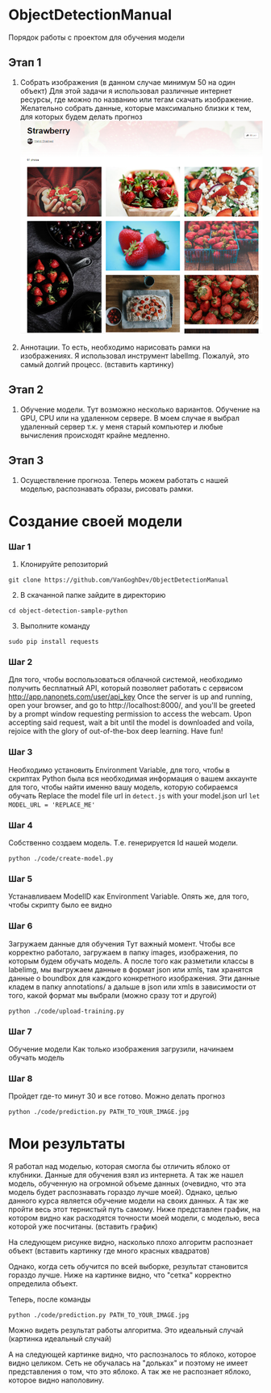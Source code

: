 # ObjectDetectionManual
Порядок работы с проектом для обучения модели

## Этап 1
1. Собрать изображения (в данном случае минимум 50 на один объект)
Для этой задачи я использовал различные интернет ресурсы, где можно по названию или тегам скачать изображение. Желательно собрать данные, которые максимально близки к тем, для которых будем делать прогноз
![Repo List](readmeimages/многокартиноксклубникой.png)

2. Аннотации. 
  То есть, необходимо нарисовать рамки на изображениях. Я использовал инструмент labelImg. Пожалуй, это самый долгий процесс.
  (вставить картинку)

## Этап 2
1. Обучение модели.
Тут возможно несколько вариантов. Обучение на GPU, CPU или на удаленном сервере. В моем случае я выбрал удаленный сервер т.к. у меня старый компьютер и любые вычисления происходят крайне медленно.

## Этап 3 
1. Осуществление прогноза. Теперь можем работать с нашей моделью, распознавать образы, рисовать рамки.

# Создание своей модели
### Шаг 1
1. Клонируйте репозиторий 
```
git clone https://github.com/VanGoghDev/ObjectDetectionManual
```
2. В скачанной папке зайдите в директорию 
```
cd object-detection-sample-python
```
3. Выполните команду 
```
sudo pip install requests
```
### Шаг 2
Для того, чтобы воспользоваться облачной системой, необходимо получить бесплатный API, который позволяет работать с сервисом
http://app.nanonets.com/user/api_key
Once the server is up and running, open your browser, and go to http://localhost:8000/, and you'll be greeted by a prompt window requesting permission to access the webcam. Upon accepting said request, wait a bit until the model is downloaded and voila, rejoice with the glory of out-of-the-box deep learning. Have fun!

### Шаг 3
Необходимо установить Environment Variable, для того, чтобы в скриптах Python была вся необходимая информация о вашем аккаунте для того, чтобы найти именно вашу модель, которую собираемся обучать
Replace the model file url in `detect.js` with your model.json url
`let MODEL_URL = 'REPLACE_ME'`

### Шаг 4
Собственно создаем модель. Т.е. генерируется Id нашей модели.
```
python ./code/create-model.py
```

### Шаг 5 
Устанавливаем ModelID как Environment Variable. Опять же, для того, чтобы скрипту было ее видно

### Шаг 6
Загружаем данные для обучения
Тут важный момент. Чтобы все корректно работало, загружаем в папку images, изображения, по которым будем обучать модель. А после того как разметили классы в labelimg, мы выгружаем данные в формат json или xmls, там хранятся данные о boundbox для каждого конкретного изображения. Эти данные кладем в папку annotations/ а дальше в json или xmls в зависимости от того, какой формат мы выбрали (можно сразу тот и другой)
```
python ./code/upload-training.py
```
### Шаг 7
Обучение модели
Как только изображения загрузили, начинаем обучать модель

### Шаг 8
Пройдет где-то минут 30 и все готово. Можно делать прогноз
```
python ./code/prediction.py PATH_TO_YOUR_IMAGE.jpg
```

# Мои результаты
Я работал над моделью, которая смогла бы отличить яблоко от клубники. Данные для обучения взял из интернета. А так же нашел модель, обученную на огромной объеме данных (очевидно, что эта модель будет распознавать гораздо лучше моей). Однако, целью данного курса является обучение модели на своих данных. А так же пройти весь этот тернистый путь самому. 
Ниже представлен график, на котором видно как расходятся точности моей модели, с моделью, веса  которой уже посчитаны.
(вставить график)


На следующем рисунке видно, насколько плохо алгоритм распознает объект
(вставить картинку где много красных квадратов)

Однако, когда сеть обучится по всей выборке, результат становится гораздо лучше. Ниже на картинке видно, что "сетка" корректно определила объект. 

Теперь, после команды 
```
python ./code/prediction.py PATH_TO_YOUR_IMAGE.jpg
```
Можно видеть результат работы алгоритма. Это идеальный случай
(картинка идеальный случай)

А на следующей картинке видно, что распозналось то яблоко, которое видно целиком. Сеть не обучалась на "дольках" и поэтому не имеет представления о том, что это яблоко. А так же не распознает яблоко, которое видно наполовину.
